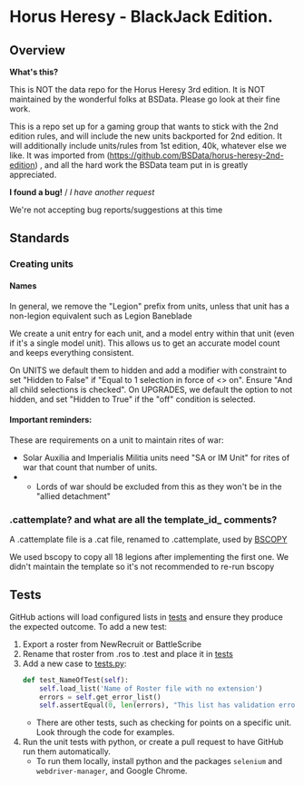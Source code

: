 Horus Heresy - BlackJack Edition.
============
## Overview ##

__What's this?__

This is NOT the data repo for the Horus Heresy 3rd edition. It is NOT maintained by the wonderful folks at BSData. Please go look at their fine work. 

This is a repo set up for a gaming group that wants to stick with the 2nd edition rules, and will include the new units backported for 2nd edition. It will additionally include units/rules from 1st edition, 40k, whatever else we like. It was imported from (https://github.com/BSData/horus-heresy-2nd-edition) , and all the hard work the BSData team put in is greatly appreciated.


__I found a bug!__ / *I have another request*

We're not accepting bug reports/suggestions at this time

## Standards

### Creating units
#### Names
In general, we remove the "Legion" prefix from units, unless that unit has a non-legion equivalent such as Legion Baneblade

We create a unit entry for each unit, and a model entry within that unit (even if it's a single model unit).
This allows us to get an accurate model count and keeps everything consistent.

On UNITS we default them to hidden and add a modifier with constraint to set "Hidden to False" if "Equal to 1 selection in force of <> on". Ensure "And all child selections is checked".
On UPGRADES, we default the option to not hidden, and set "Hidden to True" if the "off" condition is selected.

#### Important reminders:
These are requirements on a unit to maintain rites of war:
- Solar Auxilia and Imperialis Militia units need "SA or IM Unit" for rites of war that count that number of units.
- - Lords of war should be excluded from this as they won't be in the "allied detachment"

### .cattemplate? and what are all the template_id_ comments?
A .cattemplate file is a .cat file, renamed to .cattemplate, used by [BSCOPY](https://github.com/nstephenh/BSCopy)

We used bscopy to copy all 18 legions after implementing the first one. 
We didn't maintain the template so it's not recommended to re-run bscopy

## Tests
GitHub actions will load configured lists in [tests](tests) and ensure they produce the expected outcome. 
To add a new test:
1. Export a roster from NewRecruit or BattleScribe
2. Rename that roster from .ros to .test and place it in [tests](tests)
3. Add a new case to [tests.py](tests/tests.py): 
    ```python
    def test_NameOfTest(self):
        self.load_list('Name of Roster file with no extension')
        errors = self.get_error_list()
        self.assertEqual(0, len(errors), "This list has validation errors")
    ```
   * There are other tests, such as checking for points on a specific unit. Look through the code for examples.
4. Run the unit tests with python, or create a pull request to have GitHub run them automatically. 
   * To run them locally, install python and the packages `selenium` and `webdriver-manager`, and Google Chrome.

[BSData.net]: https://www.bsdata.net/
[bug report]: https://github.com/BSData/horus-heresy/issues/new/choose

